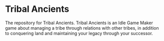 # Tribal Ancients
The repository for Tribal Ancients. Tribal Ancients is an Idle Game Maker game about managing a tribe through relations with other tribes, in addition to conquering land and maintaining your legacy through your successor.
